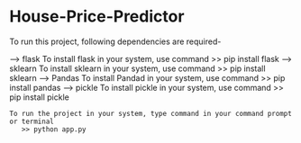 # House-Price-Predictor

To run this project, following dependencies are required-

  --> flask
       To install flask in your system, use command 
       >> pip install flask
   --> sklearn
       To install sklearn in your system, use command 
       >> pip install sklearn
    --> Pandas
       To install Pandad in your system, use command 
       >> pip install pandas
    --> pickle
       To install pickle in your system, use command 
       >> pip install pickle
    
    To run the project in your system, type command in your command prompt or terminal
       >> python app.py
       
